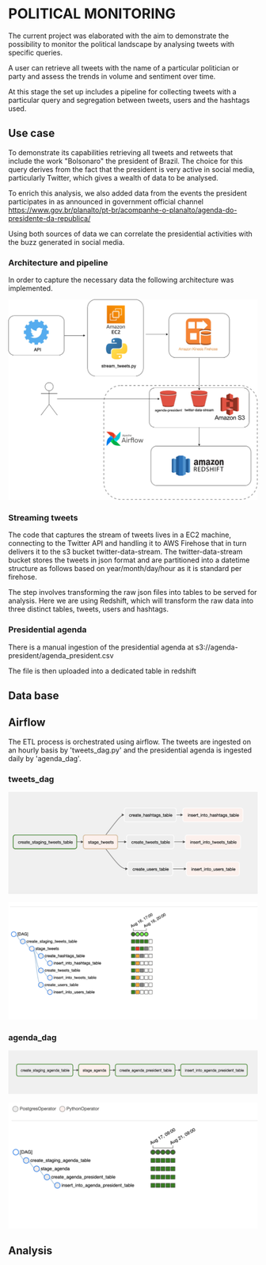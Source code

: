 # POLITICAL MONITORING

The current project was elaborated with the aim to 
demonstrate the possibility to monitor the political 
landscape by analysing tweets with specific queries.

A user can retrieve all tweets with the name of a particular 
politician or party and assess the trends in volume and 
sentiment over time.

At this stage the set up includes a pipeline for collecting
tweets with a particular query and segregation between tweets,
users and the hashtags used.

## Use case

To demonstrate its capabilities retrieving all tweets and
retweets that include the work "Bolsonaro" the president of Brazil.
The choice for this query derives from the fact that the president is
very active in social media, particularly Twitter, which gives a wealth
of data to be analysed.

To enrich this analysis, we also added data from the events the president
participates in as announced in government official channel
https://www.gov.br/planalto/pt-br/acompanhe-o-planalto/agenda-do-presidente-da-republica/

Using both sources of data we can correlate the presidential activities 
with the buzz generated in social media.

### Architecture and pipeline

In order to capture the necessary data the following architecture was 
implemented.

![alt text](imgs/architecture.png?raw=true "Architecture")

### Streaming tweets

The code that captures the stream of tweets lives in a EC2 machine,
connecting to the Twitter API and handling it to AWS Firehose that in
turn delivers it to the s3 bucket twitter-data-stream. The 
twitter-data-stream bucket stores the tweets in json format and are
partitioned into a datetime structure as follows based on
year/month/day/hour as it is standard per firehose.

The step involves transforming the raw json files into tables to be
served for analysis. Here we are using Redshift, which will transform
the raw data into three distinct tables, tweets, users and hashtags.

### Presidential agenda

There is a manual ingestion of the presidential agenda at
s3://agenda-president/agenda_president.csv

The file is then uploaded into a dedicated table in redshift

## Data base



## Airflow

The ETL process is orchestrated using airflow. The tweets are ingested
on an hourly basis by 'tweets_dag.py' and the presidential agenda
is ingested daily by 'agenda_dag'.

### tweets_dag

![alt text](imgs/tweets_dag_diagram.png?raw=true "Architecture")

![alt text](imgs/tweets_schedule.png?raw=true "Architecture")

### agenda_dag

![alt text](imgs/agenda_diagram_dag.png?raw=true "Architecture")

![alt text](imgs/agenda_schedule.png?raw=true "Architecture")

## Analysis

<Include analysis in Tableau>



